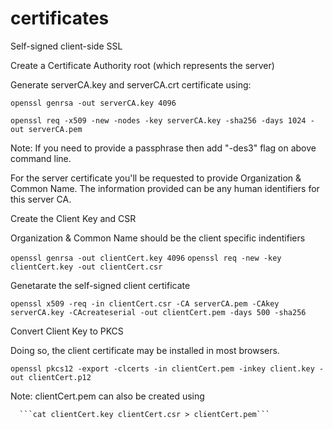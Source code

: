 # certificates

Self-signed client-side SSL

Create a Certificate Authority root (which represents the server)

Generate serverCA.key and serverCA.crt certificate using:

```openssl genrsa -out serverCA.key 4096```

```openssl req -x509 -new -nodes -key serverCA.key -sha256 -days 1024 -out serverCA.pem```

Note: If you need to provide a passphrase then add "-des3" flag on above command line. 

For the server certificate you'll be requested to provide Organization & Common Name. The information provided can be any human identifiers for this server CA.

Create the Client Key and CSR

Organization & Common Name should be the client specific indentifiers 

```openssl genrsa -out clientCert.key 4096```
```openssl req -new -key clientCert.key -out clientCert.csr```

Genetarate the self-signed client certificate

```openssl x509 -req -in clientCert.csr -CA serverCA.pem -CAkey serverCA.key -CAcreateserial -out clientCert.pem -days 500 -sha256```

Convert Client Key to PKCS

Doing so, the client certificate may be installed in most browsers.

```openssl pkcs12 -export -clcerts -in clientCert.pem -inkey client.key -out clientCert.p12```

Note: clientCert.pem can also be created using
     
	  ```cat clientCert.key clientCert.csr > clientCert.pem```
